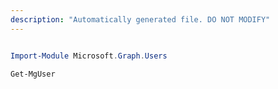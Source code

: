 ```yaml
---
description: "Automatically generated file. DO NOT MODIFY"
---
```


```powershell

Import-Module Microsoft.Graph.Users

Get-MgUser

```